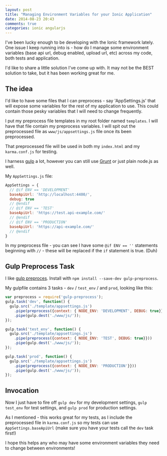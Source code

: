 ```yaml
---
layout: post
title: "Managing Environment Variables for your Ionic Application"
date: 2014-08-23 20:43
comments: true
categories: ionic angularjs
---
```

I've been lucky enough to be developing with the Ionic framework lately. One issue I keep running into is - how do I manage some environment variables (base api url, debug enabled, upload url, etc) across my code, both tests and application.

I'd like to share a little solution I've come up with. It may not be the BEST solution to take, but it has been working great for me.

## The idea

I'd like to have some files that I can preprocess - say 'AppSettings.js' that will expose some variables for the rest of my application to use. This could contain those pesky variables that I will need to change frequently.

I put my preprocess file templates in my root folder named `templates`. I will have that file contain my preprocess variables. I will spit out the preprocessed file as `www/js/appsettings.js` file once its been preprocessed.

That preprocessed file will be used in both my `index.html` and my `karma.conf.js` for testing.

I harness [gulp](http://gulpjs.com/) a lot, however you can still use [Grunt](http://gruntjs.com/) or just plain node.js as well.

My `AppSettings.js` file:

``` js
AppSettings = {
  // @if ENV == 'DEVELOPMENT'
  baseApiUrl: 'http://localhost:4400/',
  debug: true
  // @endif
  // @if ENV == 'TEST'
  baseApiUrl: 'https://test.api-example.com/'
  // @endif
  // @if ENV == 'PRODUCTION'
  baseApiUrl: 'https://api-example.com/'
  // @endif
}
```

In my preprocess file - you can see I have some `@if ENV == ''` statements beginning with `//` - these will be replaced if the `if` statement is true. (Duh)

## Gulp Preprocess Task

I like [gulp preproces](https://www.npmjs.org/package/gulp-preprocess). Install with `npm install --save-dev gulp-preprocess`.

My gulpfile contains 3 tasks - `dev` / `test_env` / and `prod`, looking like this:

``` js
var preprocess = require('gulp-preprocess');
gulp.task('dev', function() {
  gulp.src('./template/appsettings.js')
    .pipe(preprocess({context: { NODE_ENV: 'DEVELOPMENT', DEBUG: true}}))
    .pipe(gulp.dest('./www/js/'));
});

gulp.task('test_env', function() {
  gulp.src('./template/appsettings.js')
    .pipe(preprocess({context: { NODE_ENV: 'TEST', DEBUG: true}}))
    .pipe(gulp.dest('./www/js/'));
});

gulp.task('prod', function() {
  gulp.src('./template/appsettings.js')
    .pipe(preprocess({context: { NODE_ENV: 'PRODUCTION'}}))
    .pipe(gulp.dest('./www/js/'));
});
```

## Invocation

Now I just have to fire off `gulp dev` for my development settings, `gulp test_env` for test settings, and `gulp prod` for production settings.

As I mentioned - this works great for my tests, as I include the preprocessed file in `karma.conf.js` so my tests can use `AppSettings.baseApiUrl` (make sure you have your tests call the `dev` task first!)

I hope this helps any who may have some environment variables they need to change between environments!
